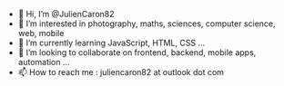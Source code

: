 - 👋 Hi, I’m @JulienCaron82
- 👀 I’m interested in photography, maths, sciences, computer science, web, mobile
- 🌱 I’m currently learning JavaScript, HTML, CSS ...
- 💞️ I’m looking to collaborate on frontend, backend, mobile apps, automation ...
- 📫 How to reach me : juliencaron82 at outlook dot com

<!---
JulienCaron82/JulienCaron82 is a ✨ special ✨ repository because its `README.md` (this file) appears on your GitHub profile.
You can click the Preview link to take a look at your changes.
--->
